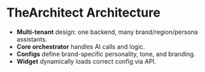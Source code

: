 # TheArchitect Architecture

- **Multi-tenant** design: one backend, many brand/region/persona assistants.
- **Core orchestrator** handles AI calls and logic.
- **Configs** define brand-specific personality, tone, and branding.
- **Widget** dynamically loads correct config via API.

